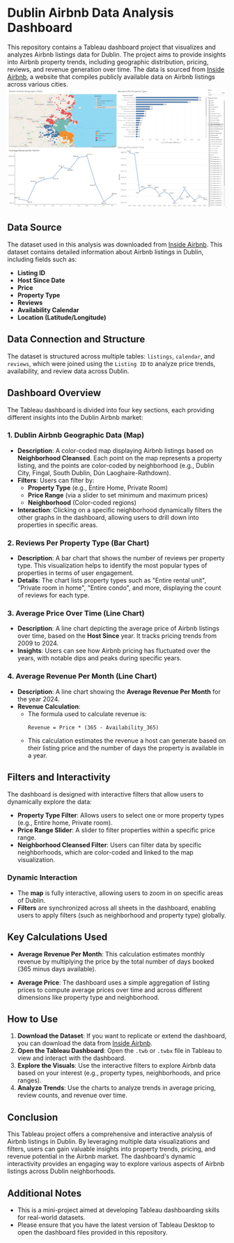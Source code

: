 # Dublin Airbnb Data Analysis Dashboard

This repository contains a Tableau dashboard project that visualizes and analyzes Airbnb listings data for Dublin. The project aims to provide insights into Airbnb property trends, including geographic distribution, pricing, reviews, and revenue generation over time. The data is sourced from [Inside Airbnb](http://insideairbnb.com/get-the-data.html), a website that compiles publicly available data on Airbnb listings across various cities.
![Dublin Airbnb Dashboard](Airbnb_Dashboard.png)
## Data Source

The dataset used in this analysis was downloaded from [Inside Airbnb](http://insideairbnb.com/get-the-data.html). This dataset contains detailed information about Airbnb listings in Dublin, including fields such as:

- **Listing ID**
- **Host Since Date**
- **Price**
- **Property Type**
- **Reviews**
- **Availability Calendar**
- **Location (Latitude/Longitude)**

## Data Connection and Structure

The dataset is structured across multiple tables: `listings`, `calendar`, and `reviews`, which were joined using the `Listing ID` to analyze price trends, availability, and review data across Dublin.

## Dashboard Overview

The Tableau dashboard is divided into four key sections, each providing different insights into the Dublin Airbnb market:

### 1. Dublin Airbnb Geographic Data (Map)
- **Description**: A color-coded map displaying Airbnb listings based on **Neighborhood Cleansed**. Each point on the map represents a property listing, and the points are color-coded by neighborhood (e.g., Dublin City, Fingal, South Dublin, Dún Laoghaire-Rathdown).
- **Filters**: Users can filter by:
  - **Property Type** (e.g., Entire Home, Private Room)
  - **Price Range** (via a slider to set minimum and maximum prices)
  - **Neighborhood** (Color-coded regions)
- **Interaction**: Clicking on a specific neighborhood dynamically filters the other graphs in the dashboard, allowing users to drill down into properties in specific areas.

### 2. Reviews Per Property Type (Bar Chart)
- **Description**: A bar chart that shows the number of reviews per property type. This visualization helps to identify the most popular types of properties in terms of user engagement.
- **Details**: The chart lists property types such as "Entire rental unit", "Private room in home", "Entire condo", and more, displaying the count of reviews for each type.

### 3. Average Price Over Time (Line Chart)
- **Description**: A line chart depicting the average price of Airbnb listings over time, based on the **Host Since** year. It tracks pricing trends from 2009 to 2024.
- **Insights**: Users can see how Airbnb pricing has fluctuated over the years, with notable dips and peaks during specific years.

### 4. Average Revenue Per Month (Line Chart)
- **Description**: A line chart showing the **Average Revenue Per Month** for the year 2024.
- **Revenue Calculation**: 
  - The formula used to calculate revenue is:
    ``` 
    Revenue = Price * (365 - Availability_365)
    ```
  - This calculation estimates the revenue a host can generate based on their listing price and the number of days the property is available in a year.

## Filters and Interactivity

The dashboard is designed with interactive filters that allow users to dynamically explore the data:

- **Property Type Filter**: Allows users to select one or more property types (e.g., Entire home, Private room).
- **Price Range Slider**: A slider to filter properties within a specific price range.
- **Neighborhood Cleansed Filter**: Users can filter data by specific neighborhoods, which are color-coded and linked to the map visualization.

### Dynamic Interaction
- The **map** is fully interactive, allowing users to zoom in on specific areas of Dublin.
- **Filters** are synchronized across all sheets in the dashboard, enabling users to apply filters (such as neighborhood and property type) globally.

## Key Calculations Used

- **Average Revenue Per Month**: 
This calculation estimates monthly revenue by multiplying the price by the total number of days booked (365 minus days available).

- **Average Price**: The dashboard uses a simple aggregation of listing prices to compute average prices over time and across different dimensions like property type and neighborhood.

## How to Use

1. **Download the Dataset**: If you want to replicate or extend the dashboard, you can download the data from [Inside Airbnb](https://insideairbnb.com/get-the-data/).
2. **Open the Tableau Dashboard**: Open the `.twb` or `.twbx` file in Tableau to view and interact with the dashboard.
3. **Explore the Visuals**: Use the interactive filters to explore Airbnb data based on your interest (e.g., property types, neighborhoods, and price ranges).
4. **Analyze Trends**: Use the charts to analyze trends in average pricing, review counts, and revenue over time.

## Conclusion

This Tableau project offers a comprehensive and interactive analysis of Airbnb listings in Dublin. By leveraging multiple data visualizations and filters, users can gain valuable insights into property trends, pricing, and revenue potential in the Airbnb market. The dashboard's dynamic interactivity provides an engaging way to explore various aspects of Airbnb listings across Dublin neighborhoods.

## Additional Notes
- This is a mini-project aimed at developing Tableau dashboarding skills for real-world datasets.
- Please ensure that you have the latest version of Tableau Desktop to open the dashboard files provided in this repository.
